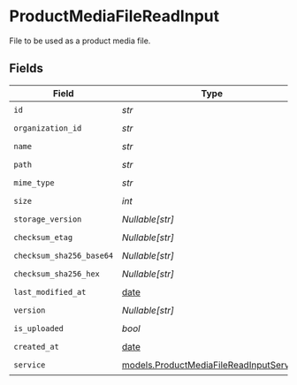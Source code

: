 # ProductMediaFileReadInput

File to be used as a product media file.


## Fields

| Field                                                                                    | Type                                                                                     | Required                                                                                 | Description                                                                              |
| ---------------------------------------------------------------------------------------- | ---------------------------------------------------------------------------------------- | ---------------------------------------------------------------------------------------- | ---------------------------------------------------------------------------------------- |
| `id`                                                                                     | *str*                                                                                    | :heavy_check_mark:                                                                       | N/A                                                                                      |
| `organization_id`                                                                        | *str*                                                                                    | :heavy_check_mark:                                                                       | N/A                                                                                      |
| `name`                                                                                   | *str*                                                                                    | :heavy_check_mark:                                                                       | N/A                                                                                      |
| `path`                                                                                   | *str*                                                                                    | :heavy_check_mark:                                                                       | N/A                                                                                      |
| `mime_type`                                                                              | *str*                                                                                    | :heavy_check_mark:                                                                       | N/A                                                                                      |
| `size`                                                                                   | *int*                                                                                    | :heavy_check_mark:                                                                       | N/A                                                                                      |
| `storage_version`                                                                        | *Nullable[str]*                                                                          | :heavy_check_mark:                                                                       | N/A                                                                                      |
| `checksum_etag`                                                                          | *Nullable[str]*                                                                          | :heavy_check_mark:                                                                       | N/A                                                                                      |
| `checksum_sha256_base64`                                                                 | *Nullable[str]*                                                                          | :heavy_check_mark:                                                                       | N/A                                                                                      |
| `checksum_sha256_hex`                                                                    | *Nullable[str]*                                                                          | :heavy_check_mark:                                                                       | N/A                                                                                      |
| `last_modified_at`                                                                       | [date](https://docs.python.org/3/library/datetime.html#date-objects)                     | :heavy_check_mark:                                                                       | N/A                                                                                      |
| `version`                                                                                | *Nullable[str]*                                                                          | :heavy_check_mark:                                                                       | N/A                                                                                      |
| `is_uploaded`                                                                            | *bool*                                                                                   | :heavy_check_mark:                                                                       | N/A                                                                                      |
| `created_at`                                                                             | [date](https://docs.python.org/3/library/datetime.html#date-objects)                     | :heavy_check_mark:                                                                       | N/A                                                                                      |
| `service`                                                                                | [models.ProductMediaFileReadInputService](../models/productmediafilereadinputservice.md) | :heavy_check_mark:                                                                       | N/A                                                                                      |